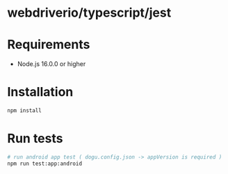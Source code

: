 # webdriverio/typescript/jest

# Requirements

- Node.js 16.0.0 or higher

# Installation

```sh
npm install
```

# Run tests

```sh
# run android app test ( dogu.config.json -> appVersion is required )
npm run test:app:android
```
